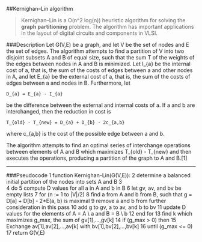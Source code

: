 ##Kernighan–Lin algorithm

> Kernighan–Lin is a O(n^2 log(n)) heuristic algorithm for solving the <b>graph partitioning</b> problem. 
The algorithm has important applications in the layout of digital circuits and components in VLSI.

###Description
Let G(V,E) be a graph, and let V be the set of nodes and E the set of edges. The algorithm attempts to find a partition of V into two disjoint subsets A and B of equal size, such that the sum T of the weights of the edges between nodes in A and B is minimized. Let I_{a} be the internal cost of a, that is, the sum of the costs of edges between a and other nodes in A, and let E_{a} be the external cost of a, that is, the sum of the costs of edges between a and nodes in B. Furthermore, let

    D_{a} = E_{a} - I_{a}
be the difference between the external and internal costs of a. If a and b are interchanged, then the reduction in cost is

    T_{old} - T_{new} = D_{a} + D_{b} - 2c_{a,b}
where c_{a,b} is the cost of the possible edge between a and b.

The algorithm attempts to find an optimal series of interchange operations between elements of A and B which maximizes 
T_{old} - T_{new} and then executes the operations, producing a partition of the graph to A and B.[1]

---
###Pseudocode
     1  function Kernighan-Lin(G(V,E)):
     2      determine a balanced initial partition of the nodes into sets A and B
     3      
     4      do
     5         compute D values for all a in A and b in B
     6         let gv, av, and bv be empty lists
     7         for (n := 1 to |V|/2)
     8            find a from A and b from B, such that g = D[a] + D[b] - 2*E(a, b) is maximal
     9            remove a and b from further consideration in this pass
     10           add g to gv, a to av, and b to bv
     11           update D values for the elements of A = A \ a and B = B \ b
     12        end for
     13        find k which maximizes g_max, the sum of gv[1],...,gv[k]
     14        if (g_max > 0) then
     15           Exchange av[1],av[2],...,av[k] with bv[1],bv[2],...,bv[k]
     16     until (g_max <= 0)
     17  return G(V,E)
